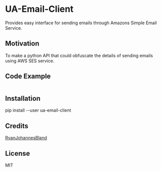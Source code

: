 # UA-Email-Client

Provides easy interface for sending emails through Amazons Simple Email Service.

## Motivation

To make a python API that could obfuscate the details of sending emails using AWS SES service.

## Code Example

```python

```

## Installation

pip install --user ua-email-client

## Credits

[RyanJohannesBland](https://github.com/RyanJohannesBland)

## License

MIT
